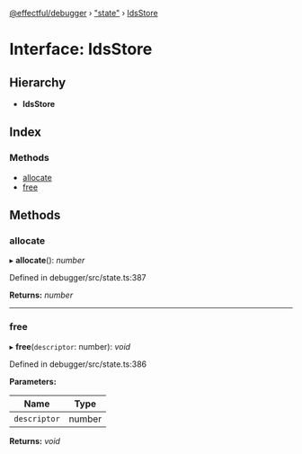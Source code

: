 [@effectful/debugger](../README.md) › ["state"](../modules/_state_.md) › [IdsStore](_state_.idsstore.md)

# Interface: IdsStore

## Hierarchy

* **IdsStore**

## Index

### Methods

* [allocate](_state_.idsstore.md#allocate)
* [free](_state_.idsstore.md#free)

## Methods

###  allocate

▸ **allocate**(): *number*

Defined in debugger/src/state.ts:387

**Returns:** *number*

___

###  free

▸ **free**(`descriptor`: number): *void*

Defined in debugger/src/state.ts:386

**Parameters:**

Name | Type |
------ | ------ |
`descriptor` | number |

**Returns:** *void*
